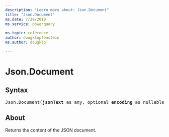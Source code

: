 ```yaml
---
description: "Learn more about: Json.Document"
title: "Json.Document"
ms.date: 7/29/2019
ms.service: powerquery

ms.topic: reference
author: dougklopfenstein
ms.author: dougklo

---
```

# Json.Document

## Syntax

<pre>
Json.Document(<b>jsonText</b> as any, optional <b>encoding</b> as nullable number) as any
</pre>

## About  
Returns the content of the JSON document.
